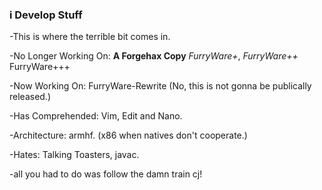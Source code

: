 ### i Develop Stuff

<!--


-->
-This is where the terrible bit comes in.

-No Longer Working On: **A Forgehax Copy** *FurryWare+*, *FurryWare++* FurryWare+++

-Now Working On: FurryWare-Rewrite (No, this is not gonna be publically released.)

-Has Comprehended: Vim, Edit and Nano.

-Architecture: armhf. (x86 when natives don't cooperate.)

-Hates: Talking Toasters, javac.

-all you had to do was follow the damn train cj!

